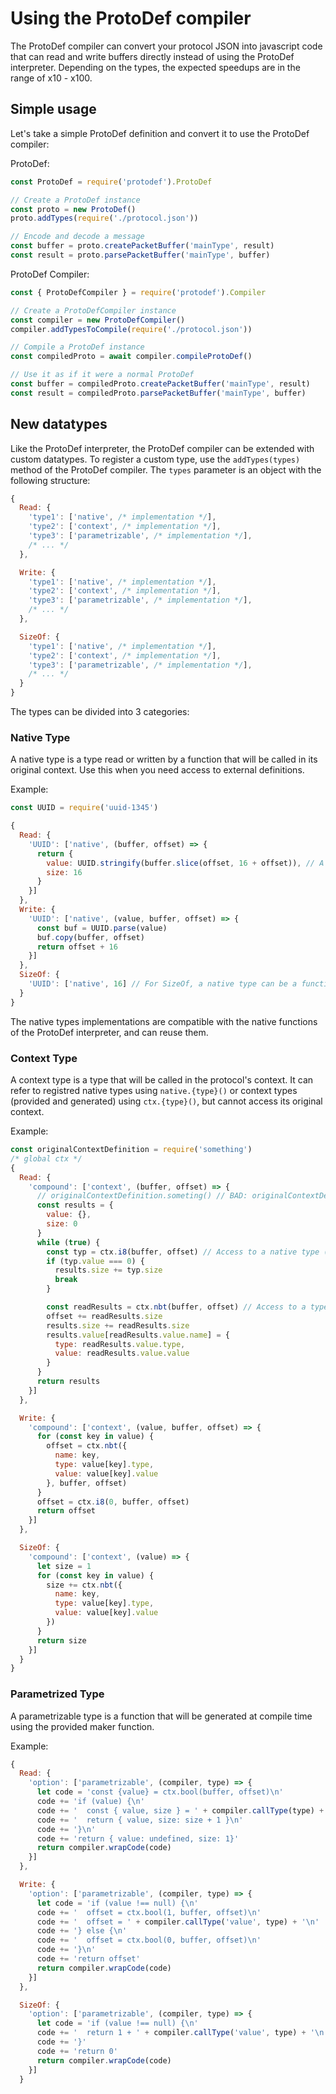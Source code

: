 # Using the ProtoDef compiler

The ProtoDef compiler can convert your protocol JSON into javascript code that can read and write buffers directly instead of using the ProtoDef interpreter. Depending on the types, the expected speedups are in the range of x10 - x100.

## Simple usage

Let's take a simple ProtoDef definition and convert it to use the ProtoDef compiler:

ProtoDef:
```javascript
const ProtoDef = require('protodef').ProtoDef

// Create a ProtoDef instance
const proto = new ProtoDef()
proto.addTypes(require('./protocol.json'))

// Encode and decode a message
const buffer = proto.createPacketBuffer('mainType', result)
const result = proto.parsePacketBuffer('mainType', buffer)
```

ProtoDef Compiler:
```javascript
const { ProtoDefCompiler } = require('protodef').Compiler

// Create a ProtoDefCompiler instance
const compiler = new ProtoDefCompiler()
compiler.addTypesToCompile(require('./protocol.json'))

// Compile a ProtoDef instance
const compiledProto = await compiler.compileProtoDef()

// Use it as if it were a normal ProtoDef
const buffer = compiledProto.createPacketBuffer('mainType', result)
const result = compiledProto.parsePacketBuffer('mainType', buffer)
```

## New datatypes

Like the ProtoDef interpreter, the ProtoDef compiler can be extended with custom datatypes. To register a custom type, use the `addTypes(types)` method of the ProtoDef compiler. The `types` parameter is an object with the following structure:

```javascript
{
  Read: {
    'type1': ['native', /* implementation */],
    'type2': ['context', /* implementation */],
    'type3': ['parametrizable', /* implementation */],
    /* ... */
  },

  Write: {
    'type1': ['native', /* implementation */],
    'type2': ['context', /* implementation */],
    'type3': ['parametrizable', /* implementation */],
    /* ... */
  },

  SizeOf: {
    'type1': ['native', /* implementation */],
    'type2': ['context', /* implementation */],
    'type3': ['parametrizable', /* implementation */],
    /* ... */
  }
}
```

The types can be divided into 3 categories:

### Native Type

A native type is a type read or written by a function that will be called in its original context. Use this when you need access to external definitions.

Example:
```javascript
const UUID = require('uuid-1345')

{
  Read: {
    'UUID': ['native', (buffer, offset) => {
      return {
        value: UUID.stringify(buffer.slice(offset, 16 + offset)), // A native type can access all captured definitions
        size: 16
      }
    }]
  },
  Write: {
    'UUID': ['native', (value, buffer, offset) => {
      const buf = UUID.parse(value)
      buf.copy(buffer, offset)
      return offset + 16
    }]
  },
  SizeOf: {
    'UUID': ['native', 16] // For SizeOf, a native type can be a function or directly an integer
  }
}
```

The native types implementations are compatible with the native functions of the ProtoDef interpreter, and can reuse them.

### Context Type

A context type is a type that will be called in the protocol's context. It can refer to registred native types using `native.{type}()` or context types (provided and generated) using `ctx.{type}()`, but cannot access its original context.

Example:
```javascript
const originalContextDefinition = require('something')
/* global ctx */
{
  Read: {
    'compound': ['context', (buffer, offset) => {
      // originalContextDefinition.someting() // BAD: originalContextDefinition cannot be accessed in a context type
      const results = {
        value: {},
        size: 0
      }
      while (true) {
        const typ = ctx.i8(buffer, offset) // Access to a native type (that was copied in the context)
        if (typ.value === 0) {
          results.size += typ.size
          break
        }

        const readResults = ctx.nbt(buffer, offset) // Access to a type that was compiled and placed in the context
        offset += readResults.size
        results.size += readResults.size
        results.value[readResults.value.name] = {
          type: readResults.value.type,
          value: readResults.value.value
        }
      }
      return results
    }]
  },

  Write: {
    'compound': ['context', (value, buffer, offset) => {
      for (const key in value) {
        offset = ctx.nbt({
          name: key,
          type: value[key].type,
          value: value[key].value
        }, buffer, offset)
      }
      offset = ctx.i8(0, buffer, offset)
      return offset
    }]
  },

  SizeOf: {
    'compound': ['context', (value) => {
      let size = 1
      for (const key in value) {
        size += ctx.nbt({
          name: key,
          type: value[key].type,
          value: value[key].value
        })
      }
      return size
    }]
  }
}
```

### Parametrized Type

A parametrizable type is a function that will be generated at compile time using the provided maker function.

Example:
```javascript
{
  Read: {
    'option': ['parametrizable', (compiler, type) => {
      let code = 'const {value} = ctx.bool(buffer, offset)\n'
      code += 'if (value) {\n'
      code += '  const { value, size } = ' + compiler.callType(type) + '\n'
      code += '  return { value, size: size + 1 }\n'
      code += '}\n'
      code += 'return { value: undefined, size: 1}'
      return compiler.wrapCode(code)
    }]
  },

  Write: {
    'option': ['parametrizable', (compiler, type) => {
      let code = 'if (value !== null) {\n'
      code += '  offset = ctx.bool(1, buffer, offset)\n'
      code += '  offset = ' + compiler.callType('value', type) + '\n'
      code += '} else {\n'
      code += '  offset = ctx.bool(0, buffer, offset)\n'
      code += '}\n'
      code += 'return offset'
      return compiler.wrapCode(code)
    }]
  },

  SizeOf: {
    'option': ['parametrizable', (compiler, type) => {
      let code = 'if (value !== null) {\n'
      code += '  return 1 + ' + compiler.callType('value', type) + '\n'
      code += '}'
      code += 'return 0'
      return compiler.wrapCode(code)
    }]
  }
```
